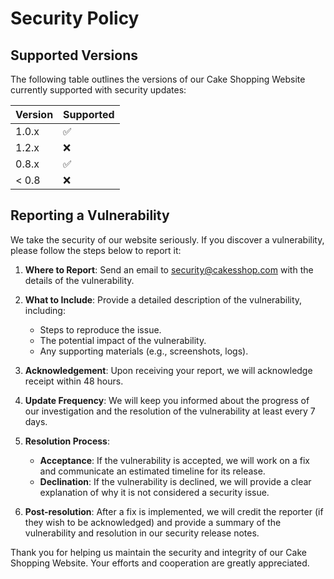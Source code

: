 # Security Policy

## Supported Versions

The following table outlines the versions of our Cake Shopping Website currently supported with security updates:

| Version | Supported          |
| ------- | ------------------ |
| 1.0.x   | :white_check_mark: |
| 1.2.x   | :x:                |
| 0.8.x   | :white_check_mark: |
| < 0.8   | :x:                |

## Reporting a Vulnerability

We take the security of our website seriously. If you discover a vulnerability, please follow the steps below to report it:

1. **Where to Report**: Send an email to [security@cakesshop.com](mailto:security@cakesshop.com) with the details of the vulnerability.

2. **What to Include**: Provide a detailed description of the vulnerability, including:
   - Steps to reproduce the issue.
   - The potential impact of the vulnerability.
   - Any supporting materials (e.g., screenshots, logs).

3. **Acknowledgement**: Upon receiving your report, we will acknowledge receipt within 48 hours.

4. **Update Frequency**: We will keep you informed about the progress of our investigation and the resolution of the vulnerability at least every 7 days.

5. **Resolution Process**: 
   - **Acceptance**: If the vulnerability is accepted, we will work on a fix and communicate an estimated timeline for its release.
   - **Declination**: If the vulnerability is declined, we will provide a clear explanation of why it is not considered a security issue.

6. **Post-resolution**: After a fix is implemented, we will credit the reporter (if they wish to be acknowledged) and provide a summary of the vulnerability and resolution in our security release notes.

Thank you for helping us maintain the security and integrity of our Cake Shopping Website. Your efforts and cooperation are greatly appreciated.
